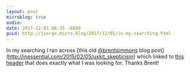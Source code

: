 ```yaml
---
layout: post
microblog: true
audio: 
date: 2017-12-01 08:35 -0800
guid: http://jsorge.micro.blog/2017/12/01/in-my-searching.html
---
```

In my searching I ran across [this old [@brentsimmons](https://micro.blog/brentsimmons) blog post](http://inessential.com/2015/02/05/uxkit_skepticism) which linked to [this header](https://github.com/brentsimmons/QSKit/blob/master/Classes/QSPlatform.h) that does exactly what I was looking for. Thanks Brent!
